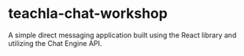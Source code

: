 # teachla-chat-workshop

A simple direct messaging application built using the React library and utilizing the Chat Engine API.

